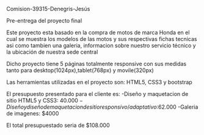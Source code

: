 Comision-39315-Denegris-Jesús

Pre-entrega del proyecto final

Este proyecto esta basado en la compra de motos de marca Honda en el cual se muestra los modelos de las motos y sus respectivas fichas tecnicas asi como tambien una galeria, informacion sobre nuestro servicio técnico y la ubicación de nuestra sede central

Dicho proyecto tiene 5 páginas totalmente responsive con sus medidas tanto para desktop(1024px),tablet(768px) y movile(320px)

Las herramientas utilizadas en el proyecto son: HTML5, CSS3 y bootstrap

El presupuesto presentado para el cliente es: 
-Diseño y maquetacion de sitio HTML5 y CSS3: $40.000
-Diseño y diseño de maquetacion de sitio responsivo/adaptativo:$62.000
-Galeria de imagenes: $4000

El total presupuestado seria de $108.000